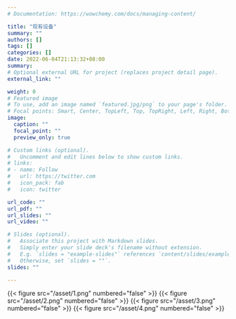 ```yaml
---
# Documentation: https://wowchemy.com/docs/managing-content/

title: "现有设备"
summary: ""
authors: []
tags: []
categories: []
date: 2022-06-04T21:13:32+08:00
summary:
# Optional external URL for project (replaces project detail page).
external_link: ""

weight: 0
# Featured image
# To use, add an image named `featured.jpg/png` to your page's folder.
# Focal points: Smart, Center, TopLeft, Top, TopRight, Left, Right, BottomLeft, Bottom, BottomRight.
image:
  caption: ""
  focal_point: ""
  preview_only: true

# Custom links (optional).
#   Uncomment and edit lines below to show custom links.
# links:
# - name: Follow
#   url: https://twitter.com
#   icon_pack: fab
#   icon: twitter

url_code: ""
url_pdf: ""
url_slides: ""
url_video: ""

# Slides (optional).
#   Associate this project with Markdown slides.
#   Simply enter your slide deck's filename without extension.
#   E.g. `slides = "example-slides"` references `content/slides/example-slides.md`.
#   Otherwise, set `slides = ""`.
slides: ""

---
```

{{< figure src="/asset/1.png"  numbered="false" >}}
{{< figure src="/asset/2.png"  numbered="false" >}}
{{< figure src="/asset/3.png"  numbered="false" >}}
{{< figure src="/asset/4.png"  numbered="false" >}}
